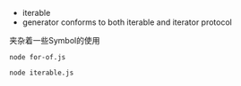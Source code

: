 - iterable
- generator conforms to both iterable and iterator protocol

夹杂着一些Symbol的使用

`node for-of.js`

`node iterable.js`
